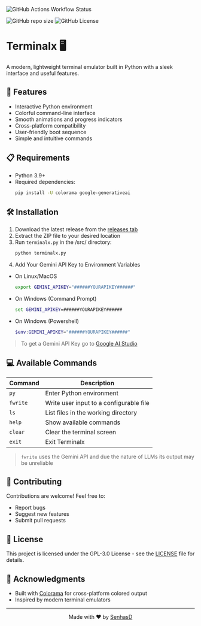 ![GitHub Actions Workflow Status](https://img.shields.io/github/actions/workflow/status/1to5pc/py-terminal/python-app-lint.yml?style=for-the-badge&label=Code%20Linting)

![GitHub repo size](https://img.shields.io/github/repo-size/1to5pc/py-terminal?style=for-the-badge)
![GitHub License](https://img.shields.io/github/license/1to5pc/py-terminal?style=for-the-badge)

# Terminalx 🖥️ 

A modern, lightweight terminal emulator built in Python with a sleek interface and useful features.

## 🚀 Features

- Interactive Python environment
- Colorful command-line interface
- Smooth animations and progress indicators
- Cross-platform compatibility
- User-friendly boot sequence
- Simple and intuitive commands

## 📋 Requirements

- Python 3.9+
- Required dependencies:
  ```bash
  pip install -U colorama google-generativeai
  ```

## 🛠️ Installation

1. Download the latest release from the [releases tab](https://github.com/1to5pc/py-terminal/releases)
2. Extract the ZIP file to your desired location
3. Run `terminalx.py` in the /src/ directory:
   ```bash
   python terminalx.py
   ```
4. Add Your Gemini API Key to Environment Variables
- On Linux/MacOS
   ```bash
   export GEMINI_APIKEY="######YOURAPIKEY######"
   ```
- On Windows (Command Prompt)
   ```cmd
   set GEMINI_APIKEY=######YOURAPIKEY######
   ```
- On Windows (Powershell)
   ```powershell
   $env:GEMINI_APIKEY="######YOURAPIKEY######"
   ```
   
> To get a Gemini API Key go to [Google AI Studio](https://aistudio.google.com/app/apikey)

## 💻 Available Commands

| Command | Description |
|---------|-------------|
| `py`    | Enter Python environment |
| `fwrite`| Write user input to a configurable file |
| `ls`  | List files in the working directory |
| `help`  | Show available commands |
| `clear` | Clear the terminal screen |
| `exit`  | Exit Terminalx |

> `fwrite` uses the Gemini API and due the nature of LLMs its output may be unreliable

## 🤝 Contributing

Contributions are welcome! Feel free to:
- Report bugs
- Suggest new features
- Submit pull requests

## 📝 License

This project is licensed under the GPL-3.0 License - see the [LICENSE](LICENSE) file for details.

## 🙏 Acknowledgments

- Built with [Colorama](https://pypi.org/project/colorama/) for cross-platform colored output
- Inspired by modern terminal emulators

---

<p align="center">
  Made with ❤️ by <a href="https://github.com/senhas-rgb" target="_blank">SenhasD</a>
</p>

